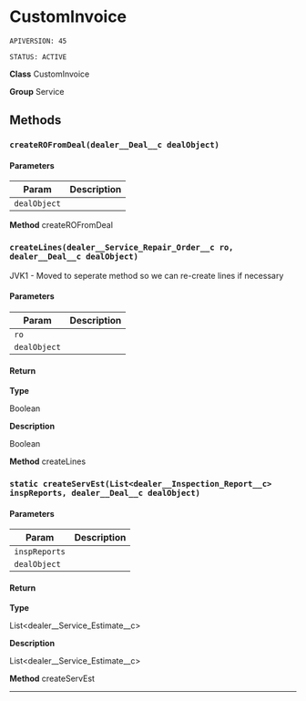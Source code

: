 # CustomInvoice

`APIVERSION: 45`

`STATUS: ACTIVE`



**Class** CustomInvoice


**Group** Service

## Methods
### `createROFromDeal(dealer__Deal__c dealObject)`
#### Parameters

|Param|Description|
|---|---|
|`dealObject`||


**Method** createROFromDeal

### `createLines(dealer__Service_Repair_Order__c ro, dealer__Deal__c dealObject)`

JVK1 - Moved to seperate method so we can re-create lines if necessary

#### Parameters

|Param|Description|
|---|---|
|`ro`||
|`dealObject`||

#### Return

**Type**

Boolean

**Description**

Boolean


**Method** createLines

### `static createServEst(List<dealer__Inspection_Report__c> inspReports, dealer__Deal__c dealObject)`
#### Parameters

|Param|Description|
|---|---|
|`inspReports`||
|`dealObject`||

#### Return

**Type**

List&lt;dealer__Service_Estimate__c&gt;

**Description**

List&lt;dealer__Service_Estimate__c&gt;


**Method** createServEst

---
